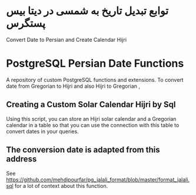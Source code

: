 # توابع تبدیل تاریخ به شمسی در دیتا بیس پستگرس
Convert Date to Persian and Create Calendar Hijri

# PostgreSQL Persian Date Functions
A repository of custom PostgreSQL functions and extensions. To convert date from Gregorian to Hijri and also Hijri  to Gregorian ,



## Creating a Custom Solar Calendar Hijri by Sql 

Using this script, you can store an Hijri solar calendar and a Gregorian calendar in a table so that you can use the connection with this table to convert dates in your queries.


## The conversion date is adapted from this address

See https://github.com/mehdipourfar/pg_jalali_format/blob/master/format_jalali.sql for
a lot of context about this function.




